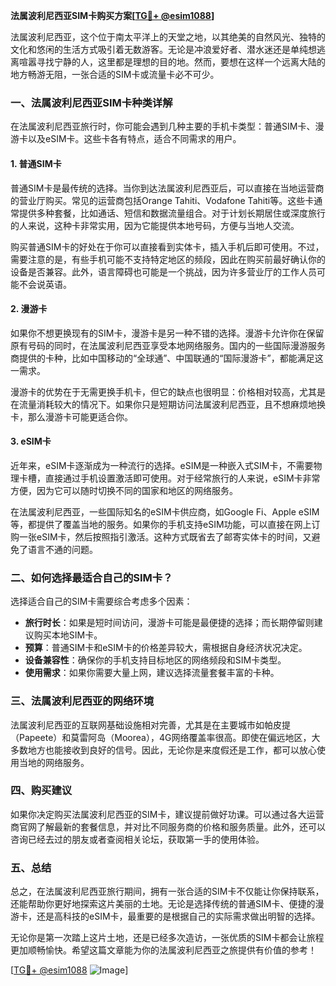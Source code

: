 **法属波利尼西亚SIM卡购买方案[[TG💪+ @esim1088](https://t.me/s/esim1088)]**

法属波利尼西亚，这个位于南太平洋上的天堂之地，以其绝美的自然风光、独特的文化和悠闲的生活方式吸引着无数游客。无论是冲浪爱好者、潜水迷还是单纯想逃离喧嚣寻找宁静的人，这里都是理想的目的地。然而，要想在这样一个远离大陆的地方畅游无阻，一张合适的SIM卡或流量卡必不可少。

### **一、法属波利尼西亚SIM卡种类详解**

在法属波利尼西亚旅行时，你可能会遇到几种主要的手机卡类型：普通SIM卡、漫游卡以及eSIM卡。这些卡各有特点，适合不同需求的用户。

#### **1. 普通SIM卡**
普通SIM卡是最传统的选择。当你到达法属波利尼西亚后，可以直接在当地运营商的营业厅购买。常见的运营商包括Orange Tahiti、Vodafone Tahiti等。这些卡通常提供多种套餐，比如通话、短信和数据流量组合。对于计划长期居住或深度旅行的人来说，这种卡非常实用，因为它能提供本地号码，方便与当地人交流。

购买普通SIM卡的好处在于你可以直接看到实体卡，插入手机后即可使用。不过，需要注意的是，有些手机可能不支持特定地区的频段，因此在购买前最好确认你的设备是否兼容。此外，语言障碍也可能是一个挑战，因为许多营业厅的工作人员可能不会说英语。

#### **2. 漫游卡**
如果你不想更换现有的SIM卡，漫游卡是另一种不错的选择。漫游卡允许你在保留原有号码的同时，在法属波利尼西亚享受本地网络服务。国内的一些国际漫游服务商提供的卡种，比如中国移动的“全球通”、中国联通的“国际漫游卡”，都能满足这一需求。

漫游卡的优势在于无需更换手机卡，但它的缺点也很明显：价格相对较高，尤其是在流量消耗较大的情况下。如果你只是短期访问法属波利尼西亚，且不想麻烦地换卡，那么漫游卡可能更适合你。

#### **3. eSIM卡**
近年来，eSIM卡逐渐成为一种流行的选择。eSIM是一种嵌入式SIM卡，不需要物理卡槽，直接通过手机设置激活即可使用。对于经常旅行的人来说，eSIM卡非常方便，因为它可以随时切换不同的国家和地区的网络服务。

在法属波利尼西亚，一些国际知名的eSIM卡供应商，如Google Fi、Apple eSIM等，都提供了覆盖当地的服务。如果你的手机支持eSIM功能，可以直接在网上订购一张eSIM卡，然后按照指引激活。这种方式既省去了邮寄实体卡的时间，又避免了语言不通的问题。

### **二、如何选择最适合自己的SIM卡？**

选择适合自己的SIM卡需要综合考虑多个因素：

- **旅行时长**：如果是短时间访问，漫游卡可能是最便捷的选择；而长期停留则建议购买本地SIM卡。
- **预算**：普通SIM卡和eSIM卡的价格差异较大，需根据自身经济状况决定。
- **设备兼容性**：确保你的手机支持目标地区的网络频段和SIM卡类型。
- **使用需求**：如果你需要大量上网，建议选择流量套餐丰富的卡种。

### **三、法属波利尼西亚的网络环境**

法属波利尼西亚的互联网基础设施相对完善，尤其是在主要城市如帕皮提（Papeete）和莫雷阿岛（Moorea），4G网络覆盖率很高。即使在偏远地区，大多数地方也能接收到良好的信号。因此，无论你是来度假还是工作，都可以放心使用当地的网络服务。

### **四、购买建议**

如果你决定购买法属波利尼西亚的SIM卡，建议提前做好功课。可以通过各大运营商官网了解最新的套餐信息，并对比不同服务商的价格和服务质量。此外，还可以咨询已经去过的朋友或者查阅相关论坛，获取第一手的使用体验。

### **五、总结**

总之，在法属波利尼西亚旅行期间，拥有一张合适的SIM卡不仅能让你保持联系，还能帮助你更好地探索这片美丽的土地。无论是选择传统的普通SIM卡、便捷的漫游卡，还是高科技的eSIM卡，最重要的是根据自己的实际需求做出明智的选择。

无论你是第一次踏上这片土地，还是已经多次造访，一张优质的SIM卡都会让旅程更加顺畅愉快。希望这篇文章能为你的法属波利尼西亚之旅提供有价值的参考！

[[TG💪+ @esim1088](https://t.me/s/esim1088) ![Image](https://i.postimg.cc/4NQfJmqS/Snipaste-2025-05-13-00-14-12.png)]